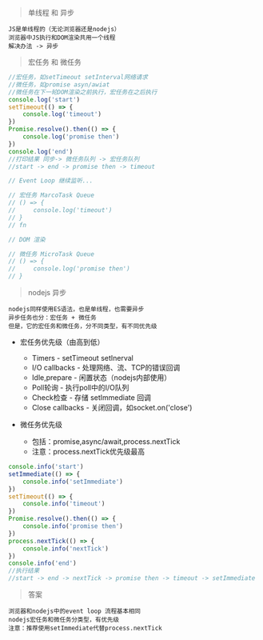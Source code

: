 > 单线程 和 异步

```
JS是单线程的（无论浏览器还是nodejs）
浏览器中JS执行和DOM渲染共用一个线程
解决办法 -> 异步
```

> 宏任务 和 微任务

```javascript
//宏任务，如setTimeout setInterval网络请求
//微任务，如promise asyn/awiat
//微任务在下一轮DOM渲染之前执行，宏任务在之后执行
console.log('start')
setTimeout(() => {
    console.log('timeout')
})
Promise.resolve().then(() => {
    console.log('promise then')
})
console.log('end')
//打印结果 同步-> 微任务队列 -> 宏任务队列
//start -> end -> promise then -> timeout

// Event Loop 继续监听...

// 宏任务 MarcoTask Queue
// () => {
//     console.log('timeout')
// }
// fn

// DOM 渲染

// 微任务 MicroTask Queue
// () => {
//     console.log('promise then')
// }
``` 

> nodejs 异步

```
nodejs同样使用ES语法，也是单线程，也需要异步
异步任务也分：宏任务 + 微任务
但是，它的宏任务和微任务，分不同类型，有不同优先级
```

- 宏任务优先级（由高到低）
    - Timers - setTimeout setInerval
    - I/O callbacks - 处理网络、流、TCP的错误回调
    - Idle,prepare - 闲置状态（nodejs内部使用）
    - Poll轮询 - 执行poll中的I/O队列
    - Check检查 - 存储 setImmediate 回调
    - Close callbacks - 关闭回调，如socket.on('close')

- 微任务优先级
    - 包括：promise,async/await,process.nextTick
    - 注意：process.nextTick优先级最高

```javascript
console.info('start')
setImmediate(() => {
    console.info('setImmediate')
})
setTimeout(() => {
    console.info('timeout')
})
Promise.resolve().then(() => {
    console.info('promise then')
})
process.nextTick(() => {
    console.info('nextTick')
})
console.info('end')
//执行结果
//start -> end -> nextTick -> promise then -> timeout -> setImmediate
```

> 答案

```
浏览器和nodejs中的event loop 流程基本相同
nodejs宏任务和微任务分类型，有优先级
注意：推荐使用setImmediate代替process.nextTick
```